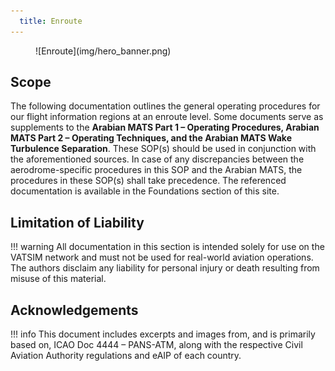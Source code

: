 ```yaml
---
  title: Enroute
---
```

<figure markdown>
![Enroute](img/hero_banner.png)
</figure>

## Scope
The following documentation outlines the general operating procedures for our flight information regions at an enroute level. Some documents serve as supplements to the **Arabian MATS Part 1 – Operating Procedures, Arabian MATS Part 2 – Operating Techniques, and the Arabian MATS Wake Turbulence Separation**. These SOP(s) should be used in conjunction with the aforementioned sources. In case of any discrepancies between the aerodrome-specific procedures in this SOP and the Arabian MATS, the procedures in these SOP(s) shall take precedence. The referenced documentation is available in the Foundations section of this site.

## Limitation of Liability
!!! warning
    All documentation in this section is intended solely for use on the VATSIM network and must not be used for real-world aviation operations. The authors disclaim any liability for personal injury or death resulting from misuse of this material.

## Acknowledgements
!!! info
    This document includes excerpts and images from, and is primarily based on, ICAO Doc 4444 – PANS-ATM, along with the respective Civil Aviation Authority regulations and eAIP of each country.

